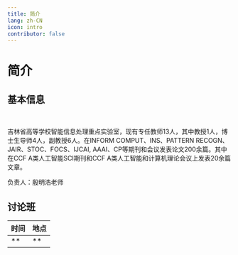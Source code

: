 ```yaml
---
title: 简介
lang: zh-CN
icon: intro
contributor: false
---
```

# 简介

## 基本信息

<br/>

吉林省高等学校智能信息处理重点实验室，现有专任教师13人，其中教授1人，博士生导师4人，副教授6人。在INFORM COMPUT、INS、PATTERN RECOGN、JAIR、STOC、FOCS、IJCAI, AAAI、CP等期刊和会议发表论文200余篇。其中在CCF A类人工智能SCI期刊和CCF A类人工智能和计算机理论会议上发表20余篇文章。

负责人：殷明浩老师

## 讨论班

| 时间 | 地点 |
| ---- | ---- |
| **   | **   |
